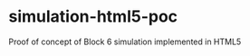 simulation-html5-poc
====================

Proof of concept of Block 6 simulation implemented in HTML5
